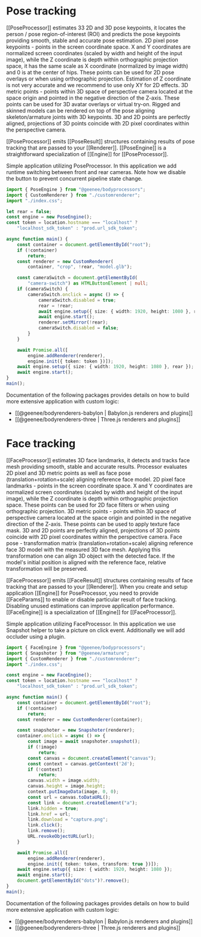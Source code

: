 # Pose tracking

[[PoseProcessor]] estimates 33 2D and 3D pose keypoints, it locates
the person / pose region-of-interest (ROI) and predicts the pose
keypoints providing smooth, stable and accurate pose estimation.
2D pixel pose keypoints - points in the screen coordinate space.
X and Y coordinates are normalized screen coordinates (scaled by
width and height of the input image), while the Z coordinate is
depth within orthographic projection space, it has the same scale
as X coordinate (normalized by image width) and 0 is at the center
of hips. These points can be used for 2D pose overlays or when
using orthographic projection. Estimation of Z coordinate is not
very accurate and we recommend to use only XY for 2D effects.
3D metric points - points within 3D space of perspective camera
located at the space origin and pointed in the negative direction
of the Z-axis. These points can be used for 3D avatar overlays or
virtual try-on. Rigged and skinned models can be rendered on top
of the pose aligning skeleton/armature joints with 3D keypoints.
3D and 2D points are perfectly aligned, projections of 3D points
coincide with 2D pixel coordinates within the perspective camera.

[[PoseProcessor]] emits [[PoseResult]] structures containing results
of pose tracking that are passed to your [[Renderer]]. [[PoseEngine]]
is a straightforward specialization of [[Engine]] for [[PoseProcessor]].

Simple application utilizing PoseProcessor. In this application we
add runtime switching between front and rear cameras. Note how we
disable the button to prevent concurrent pipeline state change.

```typescript
import { PoseEngine } from "@geenee/bodyprocessors";
import { CustomRenderer } from "./customrenderer";
import "./index.css";

let rear = false;
const engine = new PoseEngine();
const token = location.hostname === "localhost" ?
    "localhost_sdk_token" : "prod.url_sdk_token";

async function main() {
    const container = document.getElementById("root");
    if (!container)
        return;
    const renderer = new CustomRenderer(
        container, "crop", !rear, "model.glb");

    const cameraSwitch = document.getElementById(
        "camera-switch") as HTMLButtonElement | null;
    if (cameraSwitch) {
        cameraSwitch.onclick = async () => {
            cameraSwitch.disabled = true;
            rear = !rear;
            await engine.setup({ size: { width: 1920, height: 1080 }, rear });
            await engine.start();
            renderer.setMirror(!rear);
            cameraSwitch.disabled = false;
        }
    }

    await Promise.all([
        engine.addRenderer(renderer),
        engine.init({ token: token })]);
    await engine.setup({ size: { width: 1920, height: 1080 }, rear });
    await engine.start();
}
main();
```

Documentation of the following packages provides details on
how to build more extensive application with custom logic:
* [[@geenee/bodyrenderers-babylon | Babylon.js renderers and plugins]]
* [[@geenee/bodyrenderers-three | Three.js renderers and plugins]]

# Face tracking

[[FaceProcessor]] estimates 3D face landmarks, it detects and
tracks face mesh providing smooth, stable and accurate results.
Processor evaluates 2D pixel and 3D metric points as well as face
pose (translation+rotation+scale) aligning reference face model.
2D pixel face landmarks - points in the screen coordinate space.
X and Y coordinates are normalized screen coordinates (scaled by
width and height of the input image), while the Z coordinate is
depth within orthographic projection space. These points can be
used for 2D face filters or when using orthographic projection.
3D metric points - points within 3D space of perspective camera
located at the space origin and pointed in the negative direction
of the Z-axis. These points can be used to apply texture face mask.
3D and 2D points are perfectly aligned, projections of 3D points
coincide with 2D pixel coordinates within the perspective camera.
Face pose - transformation matrix (translation+rotation+scale)
aligning reference face 3D model with the measured 3D face mesh.
Applying this transformation one can align 3D object with the
detected face. If the model's initial position is aligned with
the reference face, relative transformation will be preserved.

[[FaceProcessor]] emits [[FaceResult]] structures containing results
of face tracking that are passed to your [[Renderer]]. When you create
and setup application [[Engine]] for PoseProcessor, you need to provide
[[FaceParams]] to enable or disable particular result of face tracking.
Disabling unused estimations can improve application performance.
[[FaceEngine]] is a specialization of [[Engine]] for [[FaceProcessor]].

Simple application utilizing FaceProcessor. In this application we
use Snapshot helper to take a picture on click event. Additionally
we will add occluder using a plugin.

```typescript
import { FaceEngine } from "@geenee/bodyprocessors";
import { Snapshoter } from "@geenee/armature";
import { CustomRenderer } from "./customrenderer";
import "./index.css";

const engine = new FaceEngine();
const token = location.hostname === "localhost" ?
    "localhost_sdk_token" : "prod.url_sdk_token";

async function main() {
    const container = document.getElementById("root");
    if (!container)
        return;
    const renderer = new CustomRenderer(container);

    const snapshoter = new Snapshoter(renderer);
    container.onclick = async () => {
        const image = await snapshoter.snapshot();
        if (!image)
            return;
        const canvas = document.createElement("canvas");
        const context = canvas.getContext('2d');
        if (!context)
            return;
        canvas.width = image.width;
        canvas.height = image.height;
        context.putImageData(image, 0, 0);
        const url = canvas.toDataURL();
        const link = document.createElement("a");
        link.hidden = true;
        link.href = url;
        link.download = "capture.png";
        link.click();
        link.remove();
        URL.revokeObjectURL(url);
    }

    await Promise.all([
        engine.addRenderer(renderer),
        engine.init({ token: token, transform: true })]);
    await engine.setup({ size: { width: 1920, height: 1080 });
    await engine.start();
    document.getElementById("dots")?.remove();
}
main();
```

Documentation of the following packages provides details on
how to build more extensive application with custom logic:
* [[@geenee/bodyrenderers-babylon | Babylon.js renderers and plugins]]
* [[@geenee/bodyrenderers-three | Three.js renderers and plugins]]
